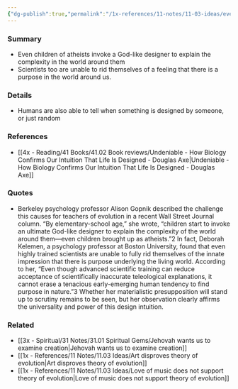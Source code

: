 ```yaml
---
{"dg-publish":true,"permalink":"/1x-references/11-notes/11-03-ideas/even-children-of-atheists-invoke-a-god-like-designer-to-explain-the-complexity-in-the-world-around-them/","title":"Even children of atheists invoke a God-like designer to explain the complexity in the world around them","created":"2024-01-07T19:10:58.000+03:00","updated":"2024-02-14T20:18:32.829+03:00"}
---
```



### Summary
- Even children of atheists invoke a God-like designer to explain the complexity in the world around them
- Scientists too are unable to rid themselves of a feeling that there is a purpose in the world around us.

### Details
- Humans are also able to tell when something is designed by someone, or just random

### References
- [[4x - Reading/41 Books/41.02 Book reviews/Undeniable - How Biology Confirms Our Intuition That Life Is Designed - Douglas Axe\|Undeniable - How Biology Confirms Our Intuition That Life Is Designed - Douglas Axe]]

### Quotes
- Berkeley psychology professor Alison Gopnik described the challenge this causes for teachers of evolution in a recent Wall Street Journal column. “By elementary-school age,” she wrote, “children start to invoke an ultimate God-like designer to explain the complexity of the world around them—even children brought up as atheists.”2 In fact, Deborah Kelemen, a psychology professor at Boston University, found that even highly trained scientists are unable to fully rid themselves of the innate impression that there is purpose underlying the living world. According to her, “Even though advanced scientific training can reduce acceptance of scientifically inaccurate teleological explanations, it cannot erase a tenacious early-emerging human tendency to find purpose in nature.”3 Whether her materialistic presupposition will stand up to scrutiny remains to be seen, but her observation clearly affirms the universality and power of this design intuition.

### Related
- [[3x - Spiritual/31 Notes/31.01 Spiritual Gems/Jehovah wants us to examine creation\|Jehovah wants us to examine creation]]
- [[1x - References/11 Notes/11.03 Ideas/Art disproves theory of evolution\|Art disproves theory of evolution]]
- [[1x - References/11 Notes/11.03 Ideas/Love of music does not support theory of evolution\|Love of music does not support theory of evolution]]